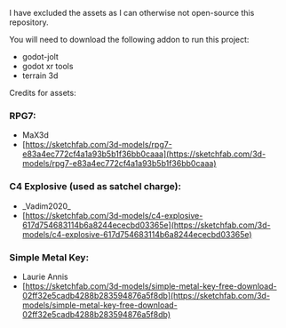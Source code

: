 I have excluded the assets as I can otherwise not open-source this repository.

You will need to download the following addon to run this project:
- godot-jolt
- godot xr tools
- terrain 3d

Credits for assets:

### RPG7:
- MaX3d
- [https://sketchfab.com/3d-models/rpg7-e83a4ec772cf4a1a93b5b1f36bb0caaa](https://sketchfab.com/3d-models/rpg7-e83a4ec772cf4a1a93b5b1f36bb0caaa)

### C4 Explosive (used as satchel charge):
- \_Vadim2020\_
- [https://sketchfab.com/3d-models/c4-explosive-617d754683114b6a8244ececbd03365e](https://sketchfab.com/3d-models/c4-explosive-617d754683114b6a8244ececbd03365e)

### Simple Metal Key:
- Laurie Annis
- [https://sketchfab.com/3d-models/simple-metal-key-free-download-02ff32e5cadb4288b283594876a5f8db](https://sketchfab.com/3d-models/simple-metal-key-free-download-02ff32e5cadb4288b283594876a5f8db)
